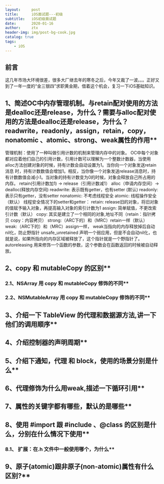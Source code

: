 ```yaml
---
layout:     post
title:      iOS面试题---初级 
subtitle:   iOS初级面试题
date:       2020-01-16
author:     ztx
header-img: img/post-bg-cook.jpg
catalog: true
tags:
    - iOS
---
```


## 前言

这几年市场大环境很差，很多大厂继去年的寒冬之后，今年又裁了一波。。。正好又到了一年一度的“金三银四”求职黄金期，借着这个机会，复习一下iOS基础知识。


## 1、简述OC中内存管理机制。与retain配对使用的方法是dealloc还是release，为什么？需要与alloc配对使用的方法是dealloc还是release，为什么？readwrite，readonly，assign，retain，copy，nonatomic 、atomic、strong、weak属性的作用**
管理机制：使用了一种叫做引用计数的机制来管理内存中的对象。 
OC中每个对象都对应着他们自己的引用计数，引用计数可以理解为一个整数计数器，当使用alloc方法创建对象的时候，持有计数会自动设置为1。当你向一个对象发送retain消息 时，持有计数数值会增加1。相反，当你像一个对象发送release消息时，持有计数数值会减小1。当对象的持有计数变为0的时候，对象会释放自己所占用的内存。 
retain(引用计数加1) -> release（引用计数减1） 
alloc（申请内存空间）-> dealloc(释放内存空间) 
readwrite: 表示既有getter，也有setter   (默认) 
readonly: 表示只有getter，没有setter 
nonatomic: 不考虑线程安全 
atomic: 线程操作安全（默认） 
线程安全情况下的setter和getter： 
retain: release旧的对象，将旧对象的值赋予输入对象，再提高输入对象的索引计数为1 
assign: 简单赋值，不更改索引计数（默认） 
copy: 其实是建立了一个相同的对象,地址不同（retain：指针拷贝  copy：内容拷贝） 
strong:（ARC下的）和（MRC）retain一样（默认） 
weak:（ARC下的）和（MRC）assign一样， weak当指向的内存释放掉后自动nil化，防止野指针 
unsafe_unretained 声明一个弱应用，但是不会自动nil化，也就是说，如果所指向的内存区域被释放了，这个指针就是一个野指针了。autoreleasing 用来修饰一个函数的参数，这个参数会在函数返回的时候被自动释放。
## 2、copy 和 mutableCopy 的区别**

 ### 2.1、NSArray 用 copy 和 mutableCopy 修饰的不同**
 ### 2.2、NSMutableArray 用 copy 和 mutableCopy 修饰的不同**

## 3、介绍一下 TableView 的代理和数据源方法,讲一下他们的调用顺序**

## 4、介绍控制器的声明周期**

## 5、介绍下通知，代理 和 block，使用的场景分别是什么**

## 6、代理修饰为什么用weak,描述一下循环引用**

## 7、属性的关键字都有哪些，默认的是哪些**

## 8、使用 #import 跟 #include 、@class 的区别是什么，分别在什么情况下使用**

  ### 8.1、 扩展：在.h 文件中一般使用哪个，为什么**

## 9、原子(atomic)跟非原子(non-atomic)属性有什么区别?**